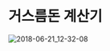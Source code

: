 # 거스름돈 계산기

![2018-06-21_12-32-08](https://user-images.githubusercontent.com/33567964/41696493-4d9f5f8c-754f-11e8-990c-2ea03dc29c00.gif)